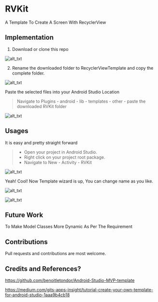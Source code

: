 # RVKit
A Template To Create A Screen With RecyclerView

Implementation
--------------

1. Download or clone this repo

![alt_txt](https://drive.google.com/file/d/1PndC6nBpkGVOg_GP689hx184Eo7futXV/view?usp=sharing)

2. Rename the downloaded folder to RecyclerViewTemplate and copy the complete folder.

![alt_txt](https://drive.google.com/file/d/1xSNP9n-M28veBbMuKfQs5cqZZl1mVHZK/view?usp=sharing)

Paste the selected files into your Android Studio Location

> Navigate to Plugins - android - lib - templates - other - paste the downloaded RVKit folder

![alt_txt](https://drive.google.com/file/d/1Ng6R6RXcV9iYP00axZ8vS9uLbcX3Jsft/view?usp=sharing)

Usages
------

It is easy and pretty straight forward

> - Open your project in Android Studio.
> - Right click on your project root package.
> - Navigate to New - Activity - RVKit

![alt_txt](https://drive.google.com/file/d/1yU12UtuTmddEhHakBZ25oChV8iXSOdEN/view?usp=sharing)

Yeah! Cool! Now Template wizard is up, You can change name as you like.

![alt_txt](https://drive.google.com/file/d/1VJ237GDgfiT87wKOuF5jOvi9Fb45gYrC/view?usp=sharing)

![alt_txt](https://drive.google.com/file/d/1ET703wqyOKnHjfo6tBJhgMpvebLgVIWa/view?usp=sharing)


Future Work
--------

To Make Model Classes More Dynamic As Per The Requirement

Contributions
-------------

Pull requests and contributions are most welcome.


Credits and References?
-----------------------

https://github.com/benoitletondor/Android-Studio-MVP-template

https://medium.com/gits-apps-insight/tutorial-create-your-own-template-for-android-studio-1aaa9b4cb18

